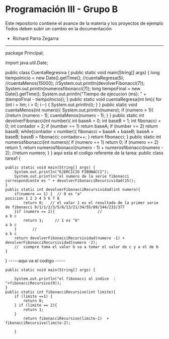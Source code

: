 # Programación III - Grupo B
Este repositorio contiene el avance de la materia y los  proyectos de ejemplo
Todos deben subir un cambio en la documentación
- Richard Parra Zegarra
-----------------------------------------------------------------------------
package Principal;

import java.util.Date;

public class CuentaRegresiva {
    public static void main(String[] args) {
        long tiempoInicio = new Date().getTime();
        //cuentaRegresa(5);
        //cuentaMenos(15000);
        //System.out.println(devolverFibonacci(7));
        System.out.println(numerosfibonacci(7));
        long tiempoFinal = new Date().getTime();
        System.out.println("Tiempo de ejecucion (ms): " + (tiempoFinal - tiempoInicio));
    }
    public static void cuentaRegresa(int lim){
        for (int i = lim; i > 0; i--) {
            System.out.println(i);
        }
    }
    public static void cuentaMenos(int numero){
        System.out.println(numero);
        if (numero > 1){
            //return (numero - 1);
            cuentaMenos(numero - 1);
        }
    }
    public static int devolverFibonacci(int number){
        int baseA = 0;
        int baseB = 1;
        int fibonacci = 0;
        int contador = 2;
        if (number == 1)
            return baseA;
        if (number == 2)
            return baseB;
        while(contador < number){
            fibonacci = baseA + baseB;
            baseA = baseB;
            baseB = fibonacci;
            contador++;
        }
        return fibonacci;
    }
    public static int numerosfibonacci(int numero){
        if (numero == 1)
            return 0;
        if (numero == 2)
            return 1;
        return numerosfibonacci(numero - 1) + numerosfibonacci(numero - 2);
        //return numero;
    }
}
aqui esta el codigo referente de la tarea:
public class tarea1 {

    public static void main(String[] args) {
        System.out.println("EJERCICIO FIBONACCI");
        System.out.println("el numero de la serie fibonacci correspondiente es " + devolverFibonacciRecursividad(15));
    }
    public static int devolverFibonacciRecursividad(int numero){
        if(numero == 1) {  // 0 es "a"                                       posicion 1 2 3 4 5 6 7 8
            return 0;   // el valor 1 es el resultado de la primer serie de fibonacci 0/1/1/2/3/5/8/13/21/34/55/89/144/233/377
        }if (numero == 2){                   //                                       a b c
            return 1;     // 1 es "b"                                                   a b c
        }       //                                                                        a b c
        return devolverFibonacciRecursividad(numero -1) + devolverFibonacciRecursividad(numero -2);
        //  siempre toma el valor b va a tomar el valor de c y a el de b
    }
}
                        -----aqui va el codigo -----

    public static void main(String[] args) {

        System.out.println("el fibonacci al indice  : "+fibonacciRecursivo(9));
    }
    public static int fibonacciRecursivo(int limite){
        if (limite ==1) {
            return 0;
        } if (limite == 2){
            return 1;
        }
            return fibonacciRecursivo(limite-1)  +  fibonacciRecursivo(limite-2);

        }
